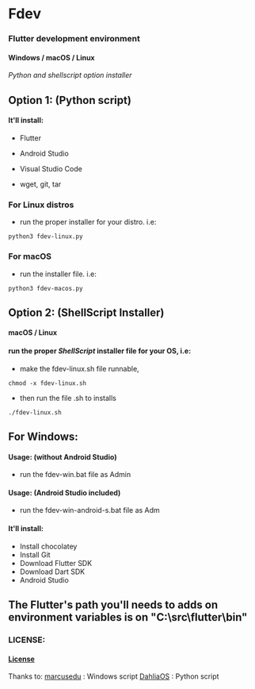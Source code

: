 # Fdev
### Flutter development environment
#### Windows / macOS / Linux

*Python and shellscript option installer*




## Option 1: (Python script)
#### It'll install:

* Flutter

* Android Studio

* Visual Studio Code

* wget, git, tar

### For Linux distros

* run the proper installer for your distro. i.e:

```
python3 fdev-linux.py
```

### For macOS

* run the installer file. i.e:

```
python3 fdev-macos.py
```


## Option 2: (ShellScript Installer)


#### macOS / Linux
#### run the proper _ShellScript_ installer file for your OS, i.e:

* make the fdev-linux.sh file runnable,

```
chmod -x fdev-linux.sh 
```
* then run the file .sh to installs

```
./fdev-linux.sh  
```




## For Windows:

#### Usage: (without Android Studio)
* run the fdev-win.bat file as Admin


#### Usage: (Android Studio included)
* run the fdev-win-android-s.bat file as Adm

#### It'll install:
* Install chocolatey
* Install Git
* Download Flutter SDK
* Download Dart SDK
* Android Studio


## The Flutter's path you'll needs to adds on environment variables is on "C:\src\flutter\bin" 



### LICENSE:
#### [License](https://github.com/allansrc/fdev/blob/master/LICENSE)

Thanks to: 
[marcusedu](https:github.com/marcusedu) : Windows script
[DahliaOS](https://github.com/dahlia-os) : Python script
